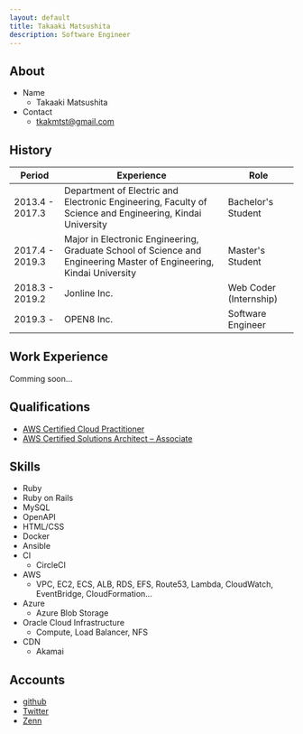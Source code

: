 ```yaml
---
layout: default
title: Takaaki Matsushita
description: Software Engineer
---
```


## About

- Name
  - Takaaki Matsushita
- Contact
  - tkakmtst@gmail.com

## History

| Period          | Experience                                                                                                           | Role                   |
| --------------- | -------------------------------------------------------------------------------------------------------------------- | ---------------------- |
| 2013.4 - 2017.3 | Department of Electric and Electronic Engineering, Faculty of Science and Engineering, Kindai University 　          | Bachelor's Student     |
| 2017.4 - 2019.3 | Major in Electronic Engineering, Graduate School of Science and Engineering Master of Engineering, Kindai University | Master's Student       |
| 2018.3 - 2019.2 | Jonline Inc.                                                                                                         | Web Coder (Internship) |
| 2019.3 -        | OPEN8 Inc.                                                                                                           | Software Engineer      |

## Work Experience

Comming soon...

## Qualifications

- [AWS Certified Cloud Practitioner](https://www.credly.com/badges/b26d20c6-f2cb-415d-a073-a1930275f7de)
- [AWS Certified Solutions Architect – Associate](https://www.credly.com/badges/6be1df87-bd85-4475-bd41-a895b8fa9d6d)

## Skills

- Ruby
- Ruby on Rails
- MySQL
- OpenAPI
- HTML/CSS
- Docker
- Ansible
- CI
  - CircleCI
- AWS
  - VPC, EC2, ECS, ALB, RDS, EFS, Route53, Lambda, CloudWatch, EventBridge, CloudFormation...
- Azure
  - Azure Blob Storage
- Oracle Cloud Infrastructure
  - Compute, Load Balancer, NFS
- CDN
  - Akamai

## Accounts

- [github](https://github.com/tkakmtst)
- [Twitter](https://twitter.com/tkakmtst)
- [Zenn](https://zenn.dev/tkakmtst)

